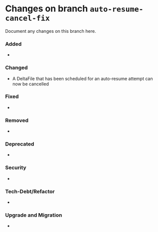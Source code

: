 # Changes on branch `auto-resume-cancel-fix`
Document any changes on this branch here.
### Added
- 

### Changed
- A DeltaFile that has been scheduled for an auto-resume attempt can now be cancelled

### Fixed
- 

### Removed
- 

### Deprecated
- 

### Security
- 

### Tech-Debt/Refactor
- 

### Upgrade and Migration
- 
